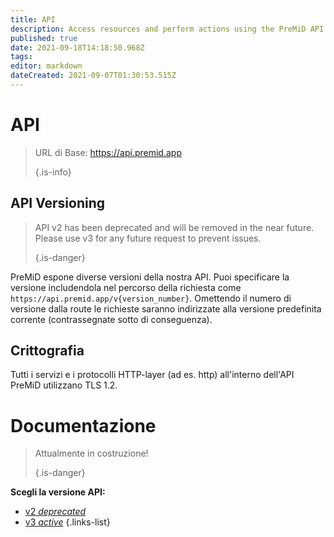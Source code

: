```yaml
---
title: API
description: Access resources and perform actions using the PreMiD API
published: true
date: 2021-09-18T14:18:50.968Z
tags: 
editor: markdown
dateCreated: 2021-09-07T01:30:53.515Z
---
```


# API

> URL di Base: https://api.premid.app 
> 
> {.is-info}

## API Versioning
> API v2 has been deprecated and will be removed in the near future. Please use v3 for any future request to prevent issues. 
> 
> {.is-danger}

PreMiD espone diverse versioni della nostra API. Puoi specificare la versione includendola nel percorso della richiesta come `https://api.premid.app/v{version_number}`. Omettendo il numero di versione dalla route le richieste saranno indirizzate alla versione predefinita corrente (contrassegnate sotto di conseguenza).

## Crittografia

Tutti i servizi e i protocolli HTTP-layer (ad es. http) all'interno dell'API PreMiD utilizzano TLS 1.2.

# Documentazione
> Attualmente in costruzione! 
> 
> {.is-danger}

**Scegli la versione API:**
- [v2 *deprecated*](/dev/api/v2)
- [v3 *active*](/dev/api/v3)
{.links-list}